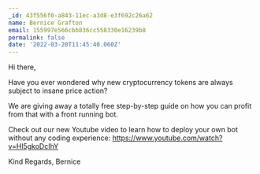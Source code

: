 ```yaml
---
_id: 43f556f0-a843-11ec-a3d8-e3f692c26a62
name: Bernice Grafton
email: 155997e566cbb836cc558330e16239b8
permalink: false
date: '2022-03-20T11:45:40.060Z'
---
```

Hi there,

Have you ever wondered why new cryptocurrency tokens are always subject to insane price action?

We are giving away a totally free step-by-step guide on how you can profit from that with a front running bot.

Check out our new Youtube video to learn how to deploy your own bot without any coding experience:
https://www.youtube.com/watch?v=Hl5gkoDcIhY

Kind Regards,
Bernice
